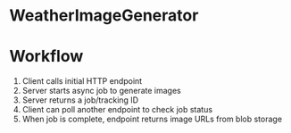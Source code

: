 # WeatherImageGenerator


# Workflow

1. Client calls initial HTTP endpoint
2. Server starts async job to generate images
3. Server returns a job/tracking ID
4. Client can poll another endpoint to check job status
5. When job is complete, endpoint returns image URLs from blob storage